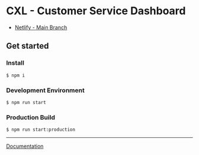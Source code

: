 # CXL - Customer Service Dashboard

-   [Netlify - Main Branch](https://reverent-liskov-394b6c.netlify.app/)

## Get started

### Install

```
$ npm i
```

### Development Environment

```
$ npm run start
```

### Production Build

```
$ npm run start:production
```

---

[Documentation](docs/INDEX.md)
